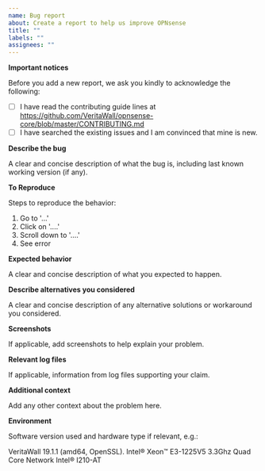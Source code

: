 ```yaml
---
name: Bug report
about: Create a report to help us improve OPNsense
title: ""
labels: ""
assignees: ""
---
```


**Important notices**

Before you add a new report, we ask you kindly to acknowledge the following:

- [ ] I have read the contributing guide lines at https://github.com/VeritaWall/opnsense-core/blob/master/CONTRIBUTING.md
- [ ] I have searched the existing issues and I am convinced that mine is new.

**Describe the bug**

A clear and concise description of what the bug is, including last known working version (if any).

**To Reproduce**

Steps to reproduce the behavior:

1. Go to '...'
2. Click on '....'
3. Scroll down to '....'
4. See error

**Expected behavior**

A clear and concise description of what you expected to happen.

**Describe alternatives you considered**

A clear and concise description of any alternative solutions or workaround you considered.

**Screenshots**

If applicable, add screenshots to help explain your problem.

**Relevant log files**

If applicable, information from log files supporting your claim.

**Additional context**

Add any other context about the problem here.

**Environment**

Software version used and hardware type if relevant, e.g.:

VeritaWall 19.1.1 (amd64, OpenSSL).
Intel® Xeon™ E3-1225V5 3.3Ghz Quad Core
Network Intel® I210-AT
